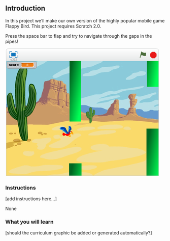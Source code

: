 

## Introduction

In this project we’ll make our own version of the highly popular mobile game Flappy Bird. This project requires Scratch 2.0.

Press the space bar to flap and try to navigate through the gaps in the pipes!

![screenshot](images/flappy_screenshot.png)

### Instructions

[add instructions here...]

None

### What you will learn

[should the curriculum graphic be added or generated automatically?]

